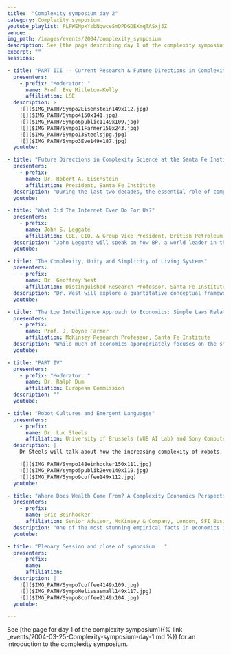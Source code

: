 ```yaml
---
title:  "Complexity symposium day 2"
category: Complexity symposium
youtube_playlist: PLFWENpxYsbNqwceSmDPDGDEXmqTASxj5Z
venue: 
img_path: /images/events/2004/complexity_symposium
description: See [the page describing day 1 of the complexity symposium](2004-03-25-complexity-symposium-day-1.html) for an introduction to the complexity symposium.
excerpt: ""
sessions:

- title: "PART III -- Current Research & Future Directions in Complexity Science"
  presenters:
    - prefix: "Moderator: "
      name: Prof. Eve Mitleton-Kelly
      affiliation: LSE
  description: >
    ![]($IMG_PATH/Sympo2Eisenstein149x112.jpg)
    ![]($IMG_PATH/Sympo4150x141.jpg)
    ![]($IMG_PATH/Sympo6public1149x109.jpg)
    ![]($IMG_PATH/Sympo11Farmer150x243.jpg)
    ![]($IMG_PATH/Sympo13Steelsjpg.jpg)
    ![]($IMG_PATH/Sympo3Eve149x187.jpg)
  youtube: 

- title: "Future Directions in Complexity Science at the Santa Fe Institute"
  presenters:
    - prefix: 
      name: Dr. Robert A. Eisenstein
      affiliation: President, Santa Fe Institute
  description: "During the last two decades, the essential role of complex interactions in science, government and business -- and in human interactions generally -- has become very widely appreciated. In parallel, the progress made in developing new analytical and computational tools has made possible some significant progress in many areas. In this talk Dr Eisenstein will outline some potential new directions for the scientific program at the Santa Fe Institute, and its connections to fundamental science, to understanding some aspects of human behavior, and to decisions regarding social policy. Prospects for international collaboration will be discussed as well."
  youtube: 

- title: "What Did The Internet Ever Do For Us?"
  presenters:
    - prefix: 
      name: John S. Leggate
      affiliation: CBE, CIO, & Group Vice President, British Petroleum
  description: "John Leggate will speak on how BP, a world leader in the application of digital technology to business processes, has combined its approach to innovation and learning with the connectivity and greater speed of operation afforded by the Internet and related developments, to liberate the creative energy of its people and drive the corporation to new levels of capability and performance."
  youtube: 

- title: "The Complexity, Unity and Simplicity of Living Systems"
  presenters:
    - prefix: 
      name: Dr. Geoffrey West
      affiliation: Distinguished Research Professor, Santa Fe Institute; Senior Fellow, Los Alamos National Laboratory
  description: "Dr. West will explore a quantitative conceptual framework for understanding many of the generic properties of living organisms from molecules and cells to ecosystems. The paradigm presented will be developed as a way of viewing many related phenomena and will include a discussion of the cardiovascular system, trees and plants, growth, aging and mortality, sleep, genome size, cities and corporate structures."
  youtube: 

- title: "The Low Intelligence Approach to Economics: Simple Laws Relating Order Flow to Statistical Properties of Markets"
  presenters:
    - prefix: 
      name: Prof. J. Doyne Farmer
      affiliation: McKinsey Research Professor, Santa Fe Institute
  description: "While much of economics appropriately focuses on the strategic interactions of agents, there are some situations where this is dominated by other factors, such as market structure. Prof. Farmer will present a model of the continuous double auction based on zero-intelligence noise traders. This can be used to derive simple laws relating order flow to statistical properties of markets, such as volatility and the average bid-ask spread, that agree remarkably well with data from the London Stock Exchange. He will then discuss the effects of adding intelligence, simulating an ecology of arbitrage and exploring its effect on prices."
  youtube: 

- title: "PART IV"
  presenters:
    - prefix: "Moderator: "
      name: Dr. Ralph Dum
      affiliation: European Commission
  description: ""
  youtube: 

- title: "Robot Cultures and Emergent Languages"
  presenters:
    - prefix: 
      name: Dr. Luc Steels
      affiliation: University of Brussels (VUB AI Lab) and Sony Computer Science Lab (Paris)
  description: |
    Dr Steels will talk about how the increasing complexity of robots, and the increasing complexity and open-endedness of information technology as experienced in the Web, pushes us to adopt mechanisms whereby communication is no longer pre-programmed but based on emergent conventions and ontologies. These mechanisms are directly inspired by complex systems research and are grounded in complex systems theory.

    ![]($IMG_PATH/Sympo14Beinhocker150x111.jpg)
    ![]($IMG_PATH/sympo5publik2eve149x119.jpg)
    ![]($IMG_PATH/Sympo9coffee149x112.jpg)
  youtube: 

- title: "Where Does Wealth Come From? A Complexity Economics Perspective"
  presenters:
    - prefix: 
      name: Eric Beinhocker
      affiliation: Senior Advisor, McKinsey & Company, London, SFI Business Network
  description: "One of the most stunning empirical facts in economics is the explosive growth in worldwide wealth over the past 250 years, and the related growth in the complexity of the global economy. Conventional, particularly neoclassical, economic theories have a very difficult time explaining this pattern of growth. This talk will explore what complexity science might offer in explaining this puzzle; most notably perspectives from evolutionary theory, thermodynamics, and cognitive science."
  youtube: 

- title: "Plenary Session and close of symposium   "
  presenters:
    - prefix: 
      name: 
      affiliation: 
  description: |
    ![]($IMG_PATH/Sympo7coffee4149x109.jpg)
    ![]($IMG_PATH/SympoMelissasmall149x117.jpg)
    ![]($IMG_PATH/Sympo8coffee2149x104.jpg)
  youtube: 

---
```


See [the page for day 1 of the complexity symposium]({% link _events/2004-03-25-Complexity-symposium-day-1.md %}) for an introduction to the complexity symposium.
